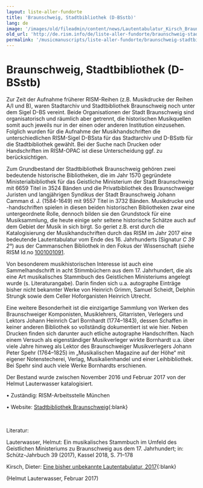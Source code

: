 ```yaml
---
layout: liste-aller-fundorte
title: 'Braunschweig, Stadtbibliothek (D-BSstb)'
lang: de
image: '/images/old/fileadmin/content/news/Lautentabulatur_Kirsch_Braunschweig04.jpg'
old_url: 'http://de.rism.info/de/liste-aller-fundorte/braunschweig-stadtbibliothek.html'
permalink: '/musicmanuscripts/liste-aller-fundorte/braunschweig-stadtbibliothek.html'
---
```



# Braunschweig, Stadtbibliothek (D-BSstb)


Zur Zeit der Aufnahme früherer RISM-Reihen (z.B. Musikdrucke der Reihen A/I und B), waren Stadtarchiv und Stadtbibliothek Braunschweig noch unter dem Sigel D-BS vereint. Beide Organisationen der Stadt Braunschweig sind organisatorisch und räumlich aber getrennt, die historischen Musikquellen somit auch jeweils nur in der einen oder anderen Institution einzusehen. Folglich wurden für die Aufnahme der Musikhandschriften die unterschiedlichen RISM-Sigel D-BSsta für das Stadtarchiv und D-BSstb für die Stadtbibliothek gewählt. Bei der Suche nach Drucken oder Handschriften im RISM-OPAC ist diese Unterscheidung ggf. zu berücksichtigen.

Zum Grundbestand der Stadtbibliothek Braunschweig gehören zwei bedeutende historische Bibliotheken, die im Jahr 1570 gegründete Ministerialbibliothek für das Geistliche Ministerium der Stadt Braunschweig mit 6659 Titel in 3524 Bänden und die Privatbibliothek des Braunschweiger Juristen und langjährigen Syndikus der Stadt Braunschweig Johann Camman d. J. (1584-1649) mit 9557 Titel in 3732 Bänden. Musikdrucke und -handschriften spielen in diesen beiden historischen Bibliotheken zwar eine untergeordnete Rolle, dennoch bilden sie den Grundstock für eine Musiksammlung, die heute einige sehr seltene historische Schätze auch auf dem Gebiet der Musik in sich birgt. So geriet z.B. erst durch die Katalogisierung der Musikhandschriften durch das RISM im Jahr 2017 eine bedeutende Lautentabulatur vom Ende des 16. Jahrhunderts (Signatur _C 39 2°_) aus der Cammanschen Bibliothek in den Fokus der Wissenschaft (siehe RISM Id.no [1001001091](https://opac.rism.info/search?id=1001001091 "Opens external link in new window").

Von besonderem musikhistorischen Interesse ist auch eine Sammelhandschrift in acht Stimmbüchern aus dem 17. Jahrhundert, die als eine Art musikalisches Stammbuch des Geistlichen Ministeriums angelegt wurde (s. Literaturangabe). Darin finden sich u.a. autographe Einträge bisher nicht bekannter Werke von Heinrich Grimm, Samuel Scheidt, Delphin Strungk sowie dem Celler Hoforganisten Heinrich Utrecht.

Eine weitere Besonderheit ist die einzigartige Sammlung von Werken des Braunschweiger Komponisten, Musiklehrers, Gitarristen, Verlegers und Lektors Johann Heinrich Carl Bornhardt (1774–1843), dessen Schaffen in keiner anderen Bibliothek so vollständig dokumentiert ist wie hier. Neben Drucken finden sich darunter auch etliche autographe Handschriften. Nach einem Versuch als eigenständiger Musikverleger wirkte Bornhardt u.a. über viele Jahre hinweg als Lektor des Braunschweiger Musikverlegers Johann Peter Spehr (1764–1825) im „Musikalischen Magazine auf der Höhe“ mit eigener Notenstecherei, Verlag, Musikalienhandel und einer Leihbibliothek. Bei Spehr sind auch viele Werke Bornhardts erschienen.

Der Bestand wurde zwischen November 2016 und Februar 2017 von der Helmut Lauterwasser katalogisiert. 

• Zuständig: RISM-Arbeitsstelle München

• Website: [Stadtbibliothek Braunschweig](http://www.braunschweig.de/kultur/bibliotheken_archive/stadtbibliothek/ "Opens external link in new window"){:blank}

&nbsp;

Literatur:

Lauterwasser, Helmut: Ein musikalisches Stammbuch im Umfeld des Geistlichen Ministeriums zu Braunschweig aus dem 17. Jahrhundert; in: Schütz-Jahrbuch 39 (2017), Kassel 2018, S. 71–178

Kirsch, Dieter: [Eine bisher unbekannte Lautentabulatur, 2017](https://rism.info/de/rediscovered/2017/01/27/a-previously-unknown-lute-tablature.html "Opens external link in new window"){:blank}


(Helmut Lauterwasser, Februar 2017)


